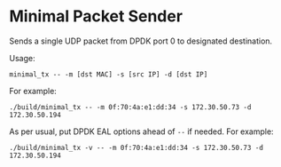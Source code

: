 # Minimal Packet Sender

Sends a single UDP packet from DPDK port 0 to designated destination.

Usage:
```
minimal_tx -- -m [dst MAC] -s [src IP] -d [dst IP]
```
For example:
```
./build/minimal_tx -- -m 0f:70:4a:e1:dd:34 -s 172.30.50.73 -d 172.30.50.194
```
As per usual, put DPDK EAL options ahead of `--` if needed.  For example:
```
./build/minimal_tx -v -- -m 0f:70:4a:e1:dd:34 -s 172.30.50.73 -d 172.30.50.194
```
